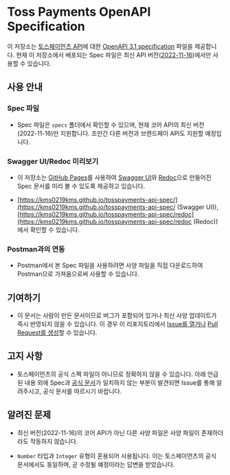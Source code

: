 # Toss Payments OpenAPI Specification

이 저장소는 [토스페이먼츠 API](https://docs.tosspayments.com/reference)에 대한 [OpenAPI 3.1 specification](https://github.com/OAI/OpenAPI-Specification/blob/main/versions/3.1.0.md) 파일을 제공합니다.
현재 이 저장소에서 배포되는 Spec 파일은 최신 API 버전([2022-11-16](https://docs.tosspayments.com/reference/versioning))에서만 사용할 수 있습니다.

## 사용 안내

### Spec 파일

- Spec 파일은 `specs` 폴더에서 확인할 수 있으며, 현재 코어 API의 최신 버전(2022-11-16)만 지원합니다. 조만간 다른 버전과 브랜드페이 API도 지원할 예정입니다.

### Swagger UI/Redoc 미리보기

- 이 저장소는 [GitHub Pages](https://pages.github.com/)를 사용하여 [Swagger UI](https://swagger.io/tools/swagger-ui/)와 [Redoc](https://redoc.ly/)으로 만들어진 Spec 문서를 미리 볼 수 있도록 제공하고 있습니다.

- [https://kms0219kms.github.io/tosspayments-api-spec/](https://kms0219kms.github.io/tosspayments-api-spec/ (Swagger UI)), [https://kms0219kms.github.io/tosspayments-api-spec/redoc](https://kms0219kms.github.io/tosspayments-api-spec/redoc (Redoc)) 에서 확인할 수 있습니다.

### Postman과의 연동

- Postman에서 본 Spec 파일을 사용하려면 사양 파일을 직접 다운로드하여 Postman으로 가져옴으로써 사용할 수 있습니다.

## 기여하기

- 이 문서는 사람이 만든 문서이므로 버그가 포함되어 있거나 최신 사양 업데이트가 즉시 반영되지 않을 수 있습니다. 이 경우 이 리포지토리에서 [Issue를 열거나](https://github.com/kms0219kms/tosspayments-api-spec/issues) [Pull Request를 생성](https://github.com/kms0219kms/tosspayments-api-spec/pulls)할 수 있습니다.

## 고지 사항

- 토스페이먼츠의 공식 스펙 파일이 아니므로 정확하지 않을 수 있습니다. 아래 언급된 내용 외에 Spec과 [공식 문서](https://docs.tosspayments.com/reference)가 일치하지 않는 부분이 발견되면 Issue를 통해 알려주시고, 공식 문서를 따르시기 바랍니다.

## 알려진 문제
- 최신 버전(2022-11-16)의 코어 API가 아닌 다른 사양 파일은 사양 파일이 존재하더라도 작동하지 않습니다.

- `Number` 타입과 `Integer` 유형이 혼용되어 사용됩니다. 이는 토스페이먼츠의 공식 문서에서도 동일하며, 곧 수정될 예정이라는 답변을 받았습니다.

